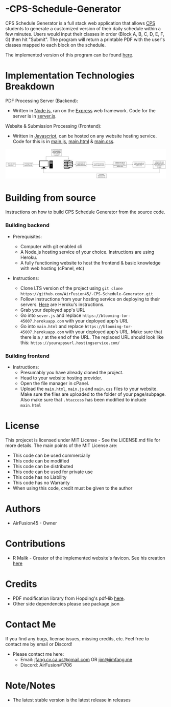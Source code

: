 # -CPS-Schedule-Generator
CPS Schedule Generator is a full stack web application that allows [CPS](https://www.college-prep.org/) students to generate a customized version of their daily schedule within a few minutes. Users would input their classes in order (Block A, B, C, D, E, F, G) then hit "Submit". The program will return a printable PDF with the user's classes mapped to each block on the schedule. 

The implemented version of this program can be found [here](http://generator.rocketscience.monster).

# Implementation Technologies Breakdown

PDF Processing Server (Backend):
* Written in [Node.js](https://nodejs.org/en/), ran on the [Express](https://expressjs.com/) web framework. Code for the server is in [server.js](https://github.com/AirFusion45/-CPS-Schedule-Generator/blob/master/server.js).

Website & Submission Processing (Frontend):
* Written in [Javascript](https://developer.mozilla.org/en-US/docs/Learn/Getting_started_with_the_web/JavaScript_basics), can be hosted on any website hosting service. Code for this is in [main.js](https://github.com/AirFusion45/-CPS-Schedule-Generator/blob/master/main.js), [main.html](https://github.com/AirFusion45/-CPS-Schedule-Generator/blob/master/main.html) & [main.css](https://github.com/AirFusion45/-CPS-Schedule-Generator/blob/master/main.css).

![Flowchart](./cpsSchGenFlowchart.svg)

# Building from source
Instructions on how to build CPS Schedule Generator from the source code.

### Building backend
* Prerequisites:
    * Computer with git enabled cli
    * A Node.js hosting service of your choice. Instructions are using Heroku.
    * A fully functioning website to host the frontend & basic knowledge with web hosting (cPanel, etc)
        
* Instructions:
    * Clone LTS version of the project using `git clone https://github.com/AirFusion45/-CPS-Schedule-Generator.git`
    * Follow instructions from your hosting service on deploying to their servers. [Here](https://devcenter.heroku.com/articles/preparing-a-codebase-for-heroku-deployment) are Heroku's instructions.
    * Grab your deployed app's URL
    * Go into `sever.js` and replace `https://blooming-tor-45007.herokuapp.com` with your deployed app's URL
    * Go into `main.html` and replace `https://blooming-tor-45007.herokuapp.com` with your deployed app's URL. Make sure that there is a `/` at the end of the URL. The replaced URL should look like this: `https://yourappsurl.hostingservice.com/` 
    
### Building frontend
* Instructions:
    * Presumably you have already cloned the project. 
    * Head to your website hosting provider. 
    * Open the file manager in cPanel.
    * Upload the `main.html`, `main.js` and `main.css` files to your website. Make sure the files are uploaded to the folder of your page/subpage. Also make sure that `.htaccess` has been modified to include `main.html`

# License
This projecet is licensed under MIT License - See the LICENSE.md file for more details. The main points of the MIT License are:
* This code can be used commercially
* This code can be modified
* This code can be distributed
* This code can be used for private use
* This code has no Liability
* This code has no Warranty
* When using this code, credit must be given to the author
        
# Authors
* AirFusion45 - Owner

# Contributions
* R Malik - Creator of the implemented website's favicon. See his creation [here](https://raw.githubusercontent.com/AirFusion45/-CPS-Schedule-Generator/master/favicon.png)

# Credits
* PDF modification library from Hopding's pdf-lib [here](https://github.com/Hopding/pdf-lib).
* Other side dependencies please see package.json

# Contact Me
If you find any bugs, license issues, missing credits, etc. Feel free to contact me by email or Discord!

* Please contact me here:
    * Email: jfang.cv.ca.us@gmail.com OR jim@jimfang.me
    * Discord: AirFusion#1706

# Note/Notes
* The latest stable version is the latest release in releases